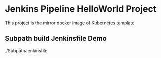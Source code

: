 # Jenkins Pipeline HelloWorld Project
 
This project is the mirror docker image of Kubernetes template.

## Subpath build Jenkinsfile Demo
./SubpathJenkinsfile
